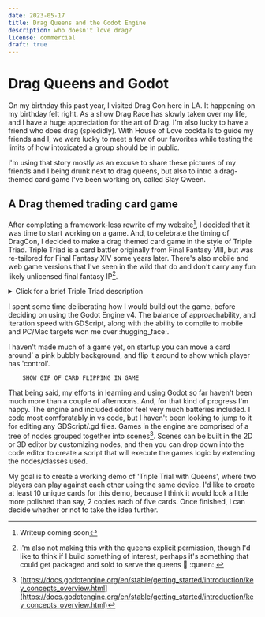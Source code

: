 ```yaml
---
date: 2023-05-17
title: Drag Queens and the Godot Engine
description: who doesn't love drag?
license: commercial
draft: true
---
```

# Drag Queens and Godot

On my birthday this past year, I visited Drag Con here in LA. It happening on my birthday felt right. As a show Drag Race has slowly taken over my life, and I have a huge appreciation for the art of Drag. I'm also lucky to have a friend who does drag (spledidly). With House of Love cocktails to guide my friends and I, we were lucky to meet a few of our favorites while testing the limits of how intoxicated a group should be in public.

I'm using that story mostly as an excuse to share these pictures of my friends and I being drunk next to drag queens, but also to intro a drag-themed card game I've been working on, called Slay Qween.

## A Drag themed trading card game

After completing a framework-less rewrite of my website[^1], I decided that it was time to start working on a game. And, to celebrate the timing of DragCon, I decided to make a drag themed card game in the style of Triple Triad. Triple Triad is a card battler originally from Final Fantasy VIII, but was re-tailored for Final Fantasy XIV some years later. There's also mobile and web game versions that I've seen in the wild that do and don't carry any fun likely unlicensed final fantasy IP[^2]. 

<details>
<summary>Click for a brief Triple Triad description</summary>
Two players play against one another, on a 3x3 board. Each come equipped to play with five cards of varying value. They take turns laying a card on the board. If a player lays their card to an adjacent competitors card, they battle, based on the cards values for their adjacent sides. The winner of the battle claims the other card, transforming ownership of the card to the other player. The winner of the game is the one who controls the most cards by the time the board has been filled (any unplayed cards count towards this total).
</details>

I spent some time deliberating how I would build out the game, before deciding on using the Godot Engine v4. The balance of approachability, and iteration speed with GDScript, along with the ability to compile to mobile and PC/Mac targets won me over :hugging_face:.

I haven't made much of a game yet, on startup you can move a card around` a pink bubbly background, and flip it around to show which player has 'control'.

```
    SHOW GIF OF CARD FLIPPING IN GAME
```

That being said, my efforts in learning and using Godot so far haven't been much more than a couple of afternoons. And, for that kind of progress I'm happy. The engine and included editor feel very much batteries included. I code most comforatably in vs code, but I haven't been looking to jump to it for editing any GDScript/.gd files. Games in the engine are comprised of a tree of nodes grouped together into scenes[^3]. Scenes can be built in the 2D or 3D editor by customizing nodes, and then you can drop down into the code editor to create a script that will execute the games logic by extending the nodes/classes used. 

My goal is to create a working demo of 'Triple Trial with Queens', where two players can play against each other using the same device. I'd like to create at least 10 unique cards for this demo, because I think it would look a little more polished than say, 2 copies each of five cards. Once finished, I can decide whether or not to take the idea further.

[^1]:Writeup coming soon
[^2]:I'm also not making this with the queens explicit permission, though I'd like to think if I build something of interest, perhaps it's something that could get packaged and sold to serve the queens :raised_hands: :queen:.
[^3]: [https://docs.godotengine.org/en/stable/getting_started/introduction/key_concepts_overview.html](https://docs.godotengine.org/en/stable/getting_started/introduction/key_concepts_overview.html)
